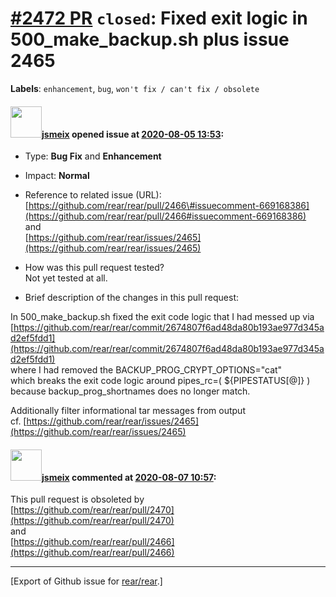 [\#2472 PR](https://github.com/rear/rear/pull/2472) `closed`: Fixed exit logic in 500\_make\_backup.sh plus issue 2465
======================================================================================================================

**Labels**: `enhancement`, `bug`, `won't fix / can't fix / obsolete`

#### <img src="https://avatars.githubusercontent.com/u/1788608?u=925fc54e2ce01551392622446ece427f51e2f0ce&v=4" width="50">[jsmeix](https://github.com/jsmeix) opened issue at [2020-08-05 13:53](https://github.com/rear/rear/pull/2472):

-   Type: **Bug Fix** and **Enhancement**

-   Impact: **Normal**

-   Reference to related issue (URL):  
    [https://github.com/rear/rear/pull/2466\#issuecomment-669168386](https://github.com/rear/rear/pull/2466#issuecomment-669168386)  
    and  
    [https://github.com/rear/rear/issues/2465](https://github.com/rear/rear/issues/2465)

-   How was this pull request tested?  
    Not yet tested at all.

-   Brief description of the changes in this pull request:

In 500\_make\_backup.sh fixed the exit code logic that I had messed up
via  
[https://github.com/rear/rear/commit/2674807f6ad48da80b193ae977d345ad2ef5fdd1](https://github.com/rear/rear/commit/2674807f6ad48da80b193ae977d345ad2ef5fdd1)  
where I had removed the BACKUP\_PROG\_CRYPT\_OPTIONS="cat"  
which breaks the exit code logic around pipes\_rc=( ${PIPESTATUS\[@\]}
)  
because backup\_prog\_shortnames does no longer match.

Additionally filter informational tar messages from output  
cf.
[https://github.com/rear/rear/issues/2465](https://github.com/rear/rear/issues/2465)

#### <img src="https://avatars.githubusercontent.com/u/1788608?u=925fc54e2ce01551392622446ece427f51e2f0ce&v=4" width="50">[jsmeix](https://github.com/jsmeix) commented at [2020-08-07 10:57](https://github.com/rear/rear/pull/2472#issuecomment-670459970):

This pull request is obsoleted by  
[https://github.com/rear/rear/pull/2470](https://github.com/rear/rear/pull/2470)  
and  
[https://github.com/rear/rear/pull/2466](https://github.com/rear/rear/pull/2466)

------------------------------------------------------------------------

\[Export of Github issue for
[rear/rear](https://github.com/rear/rear).\]
